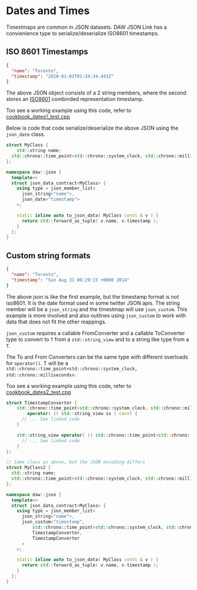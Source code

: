 # Dates and Times

Timestmaps are common in JSON datasets. DAW JSON Link has a convienience type to serialize/deserialize ISO8601 timestamps.

## ISO 8601 Timestamps 

```json
{
  "name": "Toronto",
  "timestamp": "2020-01-02T01:34:34.443Z"
}
```

The above JSON object consists of a 2 string members, where the second stores an [ISO8601](https://en.wikipedia.org/wiki/ISO_8601#Combined_date_and_time_representations) combinded representation timestamp.

Too see a working example using this code, refer to [cookbook_dates1_test.cpp](../tests/cookbook_dates1_test.cpp) 

Below is code that code serialize/deserialize the above JSON using the `json_date` class.

```c++
struct MyClass {
	std::string name;
  std::chrono::time_point<std::chrono::system_clock, std::chrono::milliseconds> timestamp;
};

namespace daw::json {
  template<>
  struct json_data_contract<MyClass> {
    using type = json_member_list<
      json_string<"name">,
      json_date<"timestamp">
    >;

    static inline auto to_json_data( MyClass const & v ) {
      return std::forward_as_tuple( v.name, v.timestamp );
    }   
  };
}
```

## Custom string formats

```json
{
  "name": "Toronto",
  "timestamp": "Sun Aug 31 00:29:15 +0000 2014"
}
```

The above json is like the first example, but the timestamp format is not iso8601.  It is the date format used in some twitter JSON apis.  The string member will be a `json_string` and the timestmap will use `json_custom`.  This example is more involved and also outlines using `json_custom` to work with data that does not fit the other mappings.

`json_custom` requires a callable FromConverter and a callable ToConverter type to convert to `T` from a `std::string_view` and to a string like type from a `T`.

The To and From Converters can be the same type with different overloads for `operator()`.  T will be a `std::chrono::time_point<std::chrono::system_clock, std::chrono::milliseconds>`.

Too see a working example using this code, refer to [cookbook_dates2_test.cpp](../tests/cookbook_dates2_test.cpp) 

```c++
struct TimestampConverter {
	std::chrono::time_point<std::chrono::system_clock, std::chrono::milliseconds>
	    operator( )( std::string_view sv ) const {
      // ... See linked code
    }

	std::string_view operator( )( std::chrono::time_point<std::chrono::system_clock, std::chrono::milliseconds> tp ) const {
      // ... See linked code
    }
};

// Same class as above, but the JSON encoding differs
struct MyClass2 {
  std::string name;
  std::chrono::time_point<std::chrono::system_clock, std::chrono::milliseconds> timestamp;
};

namespace daw::json {
  template<>
  struct json_data_contract<MyClass> {
    using type = json_member_list<
      json_string<"name">,
      json_custom<"timestamp", 
          std::chrono::time_point<std::chrono::system_clock, std::chrono::milliseconds>, 
          TimestampConverter, 
          TimestampConverter
      >
    >;

    static inline auto to_json_data( MyClass const & v ) {
      return std::forward_as_tuple( v.name, v.timestamp );
    }   
  };
}
```

